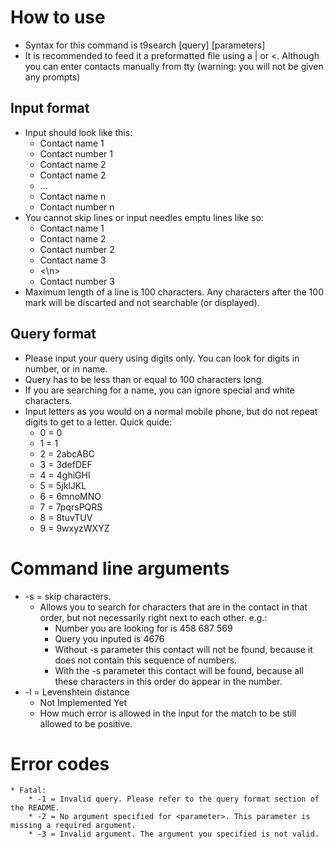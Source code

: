 # How to use
* Syntax for this command is t9search [query] [parameters]
* It is recommended to feed it a preformatted file using a | or <. Although you can enter contacts manually from tty (warning: you will not be given any prompts)

## Input format
* Input should look like this:
	* Contact name 1
	* Contact number 1
	* Contact name 2
	* Contact name 2
	* ...
	* Contact name n
	* Contact number n
* You cannot skip lines or input needles emptu lines like so:
	* Contact name 1
	* Contact name 2
	* Contact number 2
	* Contact name 3
	* <\n>
	* Contact number 3
* Maximum length of a line is 100 characters. Any characters after the 100 mark will be discarted and not searchable (or displayed).

## Query format
* Please input your query using digits only. You can look for digits in number, or in name.
* Query has to be less than or equal to 100 characters long.
* If you are searching for a name, you can ignore special and white characters.
* Input letters as you would on a normal mobile phone, but do not repeat digits to get to a letter. Quick quide:
	* 0 = 0
	* 1 = 1
	* 2 = 2abcABC
	* 3 = 3defDEF
	* 4 = 4ghiGHI
	* 5 = 5jklJKL
	* 6 = 6mnoMNO
	* 7 = 7pqrsPQRS
	* 8 = 8tuvTUV
	* 9 = 9wxyzWXYZ

# Command line arguments
* -s = skip characters.
	* Allows you to search for characters that are in the  contact in that order, but not necessarily right next to each other. e.g.:
		* Number you are looking for is 458 687 569
		* Query you inputed is 4676
		* Without -s parameter this contact will not be found, because it does not contain this sequence of numbers.
		* With the -s parameter this contact will be found, because all these characters in this order do appear in the number.
* -l = Levenshtein distance
	* Not Implemented Yet
	* How much error is allowed in the input for the match to be still allowed to be positive.

# Error codes
	* Fatal:
		* -1 = Invalid query. Please refer to the query format section of the README.
		* -2 = No argument specified for <parameter>. This parameter is missing a required argument.
		* -3 = Invalid argument. The argument you specified is not valid.
